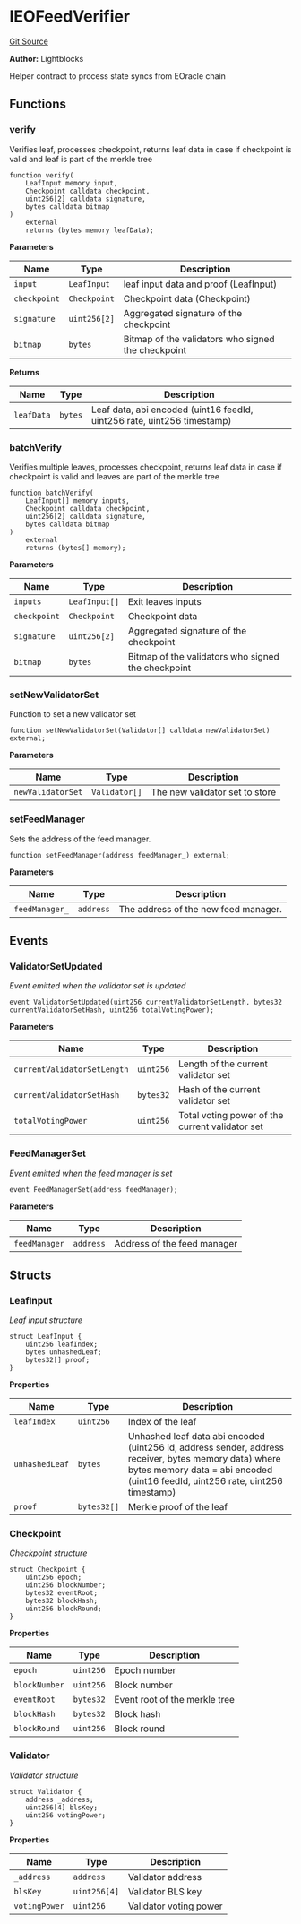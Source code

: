 # IEOFeedVerifier

[Git Source](https://github.com/Eoracle/target-contracts/blob/43a12f31d557c3daa45b17902f804f27abdd6da8/src/interfaces/IEOFeedVerifier.sol)

**Author:** Lightblocks

Helper contract to process state syncs from EOracle chain

## Functions

### verify

Verifies leaf, processes checkpoint, returns leaf data in case if checkpoint is valid and leaf is part of the merkle
tree

```solidity
function verify(
    LeafInput memory input,
    Checkpoint calldata checkpoint,
    uint256[2] calldata signature,
    bytes calldata bitmap
)
    external
    returns (bytes memory leafData);
```

**Parameters**

| Name         | Type         | Description                                        |
| ------------ | ------------ | -------------------------------------------------- |
| `input`      | `LeafInput`  | leaf input data and proof (LeafInput)              |
| `checkpoint` | `Checkpoint` | Checkpoint data (Checkpoint)                       |
| `signature`  | `uint256[2]` | Aggregated signature of the checkpoint             |
| `bitmap`     | `bytes`      | Bitmap of the validators who signed the checkpoint |

**Returns**

| Name       | Type    | Description                                                             |
| ---------- | ------- | ----------------------------------------------------------------------- |
| `leafData` | `bytes` | Leaf data, abi encoded (uint16 feedId, uint256 rate, uint256 timestamp) |

### batchVerify

Verifies multiple leaves, processes checkpoint, returns leaf data in case if checkpoint is valid and leaves are part of
the merkle tree

```solidity
function batchVerify(
    LeafInput[] memory inputs,
    Checkpoint calldata checkpoint,
    uint256[2] calldata signature,
    bytes calldata bitmap
)
    external
    returns (bytes[] memory);
```

**Parameters**

| Name         | Type          | Description                                        |
| ------------ | ------------- | -------------------------------------------------- |
| `inputs`     | `LeafInput[]` | Exit leaves inputs                                 |
| `checkpoint` | `Checkpoint`  | Checkpoint data                                    |
| `signature`  | `uint256[2]`  | Aggregated signature of the checkpoint             |
| `bitmap`     | `bytes`       | Bitmap of the validators who signed the checkpoint |

### setNewValidatorSet

Function to set a new validator set

```solidity
function setNewValidatorSet(Validator[] calldata newValidatorSet) external;
```

**Parameters**

| Name              | Type          | Description                    |
| ----------------- | ------------- | ------------------------------ |
| `newValidatorSet` | `Validator[]` | The new validator set to store |

### setFeedManager

Sets the address of the feed manager.

```solidity
function setFeedManager(address feedManager_) external;
```

**Parameters**

| Name           | Type      | Description                          |
| -------------- | --------- | ------------------------------------ |
| `feedManager_` | `address` | The address of the new feed manager. |

## Events

### ValidatorSetUpdated

_Event emitted when the validator set is updated_

```solidity
event ValidatorSetUpdated(uint256 currentValidatorSetLength, bytes32 currentValidatorSetHash, uint256 totalVotingPower);
```

**Parameters**

| Name                        | Type      | Description                                     |
| --------------------------- | --------- | ----------------------------------------------- |
| `currentValidatorSetLength` | `uint256` | Length of the current validator set             |
| `currentValidatorSetHash`   | `bytes32` | Hash of the current validator set               |
| `totalVotingPower`          | `uint256` | Total voting power of the current validator set |

### FeedManagerSet

_Event emitted when the feed manager is set_

```solidity
event FeedManagerSet(address feedManager);
```

**Parameters**

| Name          | Type      | Description                 |
| ------------- | --------- | --------------------------- |
| `feedManager` | `address` | Address of the feed manager |

## Structs

### LeafInput

_Leaf input structure_

```solidity
struct LeafInput {
    uint256 leafIndex;
    bytes unhashedLeaf;
    bytes32[] proof;
}
```

**Properties**

| Name           | Type        | Description                                                                                                                                                                             |
| -------------- | ----------- | --------------------------------------------------------------------------------------------------------------------------------------------------------------------------------------- |
| `leafIndex`    | `uint256`   | Index of the leaf                                                                                                                                                                       |
| `unhashedLeaf` | `bytes`     | Unhashed leaf data abi encoded (uint256 id, address sender, address receiver, bytes memory data) where bytes memory data = abi encoded (uint16 feedId, uint256 rate, uint256 timestamp) |
| `proof`        | `bytes32[]` | Merkle proof of the leaf                                                                                                                                                                |

### Checkpoint

_Checkpoint structure_

```solidity
struct Checkpoint {
    uint256 epoch;
    uint256 blockNumber;
    bytes32 eventRoot;
    bytes32 blockHash;
    uint256 blockRound;
}
```

**Properties**

| Name          | Type      | Description                   |
| ------------- | --------- | ----------------------------- |
| `epoch`       | `uint256` | Epoch number                  |
| `blockNumber` | `uint256` | Block number                  |
| `eventRoot`   | `bytes32` | Event root of the merkle tree |
| `blockHash`   | `bytes32` | Block hash                    |
| `blockRound`  | `uint256` | Block round                   |

### Validator

_Validator structure_

```solidity
struct Validator {
    address _address;
    uint256[4] blsKey;
    uint256 votingPower;
}
```

**Properties**

| Name          | Type         | Description            |
| ------------- | ------------ | ---------------------- |
| `_address`    | `address`    | Validator address      |
| `blsKey`      | `uint256[4]` | Validator BLS key      |
| `votingPower` | `uint256`    | Validator voting power |
